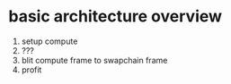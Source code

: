 # basic architecture overview

1. setup compute
2. ???
3. blit compute frame to swapchain frame
4. profit
